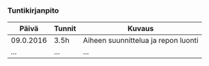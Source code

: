 ### Tuntikirjanpito
Päivä | Tunnit | Kuvaus
--------------- | ----- | ------
09.0.2016 | 3.5h | Aiheen suunnittelua ja repon luonti
... | ... | ...
